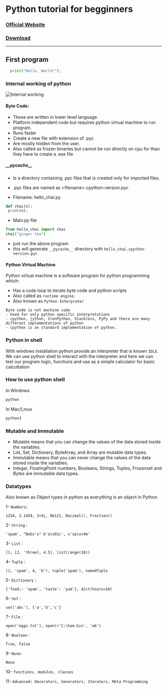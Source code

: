 # Python tutorial for begginners 
### <a href="https://www.python.org">Official Website</a>
### <a href="https://www.python.org/downloads">Download</a>
<hr/>

## First program

```python
  print("Hello, World!");
```
 ### Internal working of python
 <img src="https://miro.medium.com/max/1200/1*1athPfdP9St4mkB_hElM6g.png" alt="Internal working"/>

 #### Byte Code:
 - These are written in lower level language.
 - Platform independent code but requires python virtual machine to run program.
 - Runs faster
 - Create a new file with extension of .pyc
 - Are mostly hidden from the user.
 - Also called as frozen binaries but cannot be run directly on cpu for than they have to create a .exe file

 ##### \_\_pycache\_\_ 
 - Is a directory containing .pyc files that is created only for imported files.
 - .pyc files are named as \<filename>.cpython-version.pyc

- Filename: hello_chai.py
 ```python
 def chai(n):
  print(n);
 ```
- Main.py file
```python
from hello_chai import chai
chai("ginger tea")
```
- just run the above program
- this will generate `__pycache__` directory with `hello_chai.cpython-version.pyc`


#### Python Virtual Machine
Python virtual machine is a software program for python programming which: 

+ Has a code loop to iterate byte code and python scripts
+ Also called as `runtime engine`.
+ Also known as `Python Interpreter`

``` Note
Byte code is not machine code
- Used for only python specific interpretations
- cpython, jython, IronPython, Stackless, PyPy and there are many different implementations of python
- cpython is an standard implementation of python.
```

### Python in shell
With windows installation python provide an interpreter that is known `IDLE`. 
We can use python shell to interact with the interpreter and here we can test our program logic, functions and use as a simple calculator for basic calcultation

### How to use python shell

In Windows
``` bash 
python
```
In Mac/Linux
``` bash
python3
```

### Mutable and Immutable
- Mutable means that you can change the values of the data stored inside the variables.
- List, Set, Dictionary, ByteArray, and Array are mutable data types.
- Immutable means that you can never change the values of the data stored inside the variables.
- Integer, FloatingPoint numbers, Booleans, Strings, Tuples, Frozenset and Bytes are immutable data types.

### Datatypes
Also known as Object types in python as everything is an object in Python.

1- `Numbers`:
```
1234, 3.1459, 3+4j, 0b111, Decimal(), Fraction()
```
2- `String` : 
```
'spam', "Bobs's" b'a\x01c', u'sp\xc4m'
```
3- `List` : 
```
[1, [2, 'three], 4.5], list(range(10))
```
4- `Tuple` : 
```
(1, 'spam', 4, 'U'), tuple('spam'), namedTuple
```
5- `Dictionary` : 
```
{'food;: 'spam', 'taste': 'yum'}, dict(hours=10)
```
6- `Set` : 
```
set('abc'), {'a','b','c'}
```
7- `File` :
```
open('eggs.txt'), open(r'C:\ham.bin', 'wb')
```
8- `Boolean` : 
```
True, False
```
9- `None`: 
```
None
```
10- `functions, modules, classes`

11- `Advanced: Decorators, Generators, Iterators, Meta Programming`
